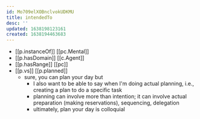 ```yaml
---
id: Mo709elXOBnclvokUDKMU
title: intendedTo
desc: ''
updated: 1638198123161
created: 1638194463683
---
```




- [[p.instanceOf]] [[pc.Mental]]
- [[p.hasDomain]] [[c.Agent]]
- [[p.hasRange]] [[pc]] 
- [[p.vs]] [[p.planned]]
  - sure, you can plan your day but
    - I also want to be able to say when I'm doing actual planning, i.e., creating a plan to do a specific task
    - planning can involve more than intention; it can involve actual preparation (making reservations), sequencing, delegation
    - ultimately, plan your day is colloquial

